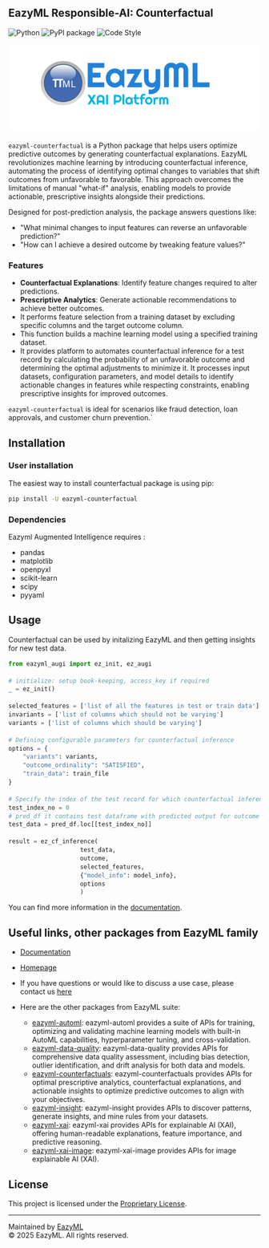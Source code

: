 ## EazyML Responsible-AI: Counterfactual
![Python](https://img.shields.io/badge/python-3.7%20%7C%203.8%20%7C%203.9%20%7C%203.10%20%7C%203.11%20%7C%203.12-blue)  ![PyPI package](https://img.shields.io/badge/pypi%20package-0.0.50-brightgreen) ![Code Style](https://img.shields.io/badge/code%20style-black-black)

![EazyML](https://github.com/EazyML/eazyml-docs/raw/refs/heads/master/EazyML_logo.png)

`eazyml-counterfactual` is a Python package that helps users optimize predictive outcomes by generating counterfactual explanations.
EazyML revolutionizes machine learning by introducing counterfactual inference, automating the process of identifying optimal changes to variables that shift outcomes from unfavorable to favorable. This approach overcomes the limitations of manual "what-if" analysis, enabling models to provide actionable, prescriptive insights alongside their predictions.

Designed for post-prediction analysis, the package answers questions like:
- "What minimal changes to input features can reverse an unfavorable prediction?"
- "How can I achieve a desired outcome by tweaking feature values?"

### Features
- **Counterfactual Explanations**: Identify feature changes required to alter predictions.
- **Prescriptive Analytics**: Generate actionable recommendations to achieve better outcomes.
- It performs feature selection from a training dataset by excluding specific columns and the target outcome column.
- This function builds a machine learning model using a specified training dataset.
- It provides platform to automates counterfactual inference for a test record by calculating the probability of an unfavorable outcome and determining the optimal adjustments to minimize it. It processes input datasets, configuration parameters, and model details to identify actionable changes in features while respecting constraints, enabling prescriptive insights for improved outcomes.

`eazyml-counterfactual` is ideal for scenarios like fraud detection, loan approvals, and customer churn prevention.`

## Installation
### User installation
The easiest way to install counterfactual package is using pip:
```bash
pip install -U eazyml-counterfactual
```
### Dependencies
Eazyml Augmented Intelligence requires :
- pandas
- matplotlib
- openpyxl
- scikit-learn
- scipy
- pyyaml

## Usage
Counterfactual can be used by initalizing EazyML and then getting insights for new test data.

```python
from eazyml_augi import ez_init, ez_augi

# initialize: setup book-keeping, access_key if required 
_ = ez_init()

selected_features = ['list of all the features in test or train data']
invariants = ['list of columns which should not be varying']
variants = ['list of columns which should be varying']

# Defining configurable parameters for counterfactual inference
options = {   
    "variants": variants,
    "outcome_ordinality": "SATISFIED",
    "train_data": train_file
}

# Specify the index of the test record for which counterfactual inference will be performed
test_index_no = 0
# pred_df it contains test dataframe with predicted output for outcome in probability term.
test_data = pred_df.loc[[test_index_no]]

result = ez_cf_inference(
                    test_data,
                    outcome,
                    selected_features,
                    {"model_info": model_info},
                    options
                    )
```
You can find more information in the [documentation](https://eazyml.readthedocs.io/en/latest/packages/eazyml_cf.html).

## Useful links, other packages from EazyML family
- [Documentation](https://docs.eazyml.com)
- [Homepage](https://eazyml.com)
- If you have questions or would like to discuss a use case, please contact us [here](https://eazyml.com/trust-in-ai)
- Here are the other packages from EazyML suite:

    - [eazyml-automl](https://pypi.org/project/eazyml/): eazyml-automl provides a suite of APIs for training, optimizing and validating machine learning models with built-in AutoML capabilities, hyperparameter tuning, and cross-validation.
    - [eazyml-data-quality](https://pypi.org/project/eazyml-dq/): eazyml-data-quality provides APIs for comprehensive data quality assessment, including bias detection, outlier identification, and drift analysis for both data and models.
    - [eazyml-counterfactuals](https://pypi.org/project/eazyml-cf/): eazyml-counterfactuals provides APIs for optimal prescriptive analytics, counterfactual explanations, and actionable insights to optimize predictive outcomes to align with your objectives.
    - [eazyml-insight](https://pypi.org/project/eazyml-augi/): eazyml-insight provides APIs to discover patterns, generate insights, and mine rules from your datasets.
    - [eazyml-xai](https://pypi.org/project/eazyml-xai/): eazyml-xai provides APIs for explainable AI (XAI), offering human-readable explanations, feature importance, and predictive reasoning.
    - [eazyml-xai-image](https://pypi.org/project/eazyml-xai-image/): eazyml-xai-image provides APIs for image explainable AI (XAI).

## License
This project is licensed under the [Proprietary License](https://github.com/EazyML/eazyml-docs/blob/master/LICENSE).

---

Maintained by [EazyML](https://eazyml.com)  
© 2025 EazyML. All rights reserved.